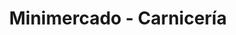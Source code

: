 ---
title: "Minimercado - Carnicería"
url: /guerrero/minimercado-carniceria/
shop: alimentación sana
---
